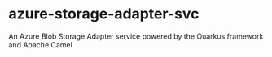 # azure-storage-adapter-svc
An Azure Blob Storage  Adapter service powered by the Quarkus framework and Apache Camel
